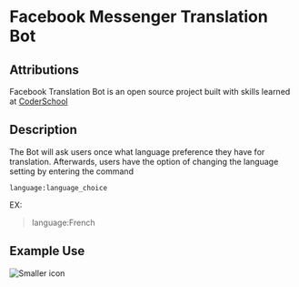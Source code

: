 # Facebook Messenger Translation Bot
## Attributions
Facebook Translation Bot is an open source project built with skills learned at  [CoderSchool](http://http://www.coderschool.vn/)


## Description
The Bot will ask users once what language preference they have for translation. Afterwards, users have the option of changing the language setting by entering the command

`language:language_choice`

EX:
> language:French


## Example Use
![Smaller icon](http://http://i.imgur.com/qcNsFyv.jpg "Title here")
